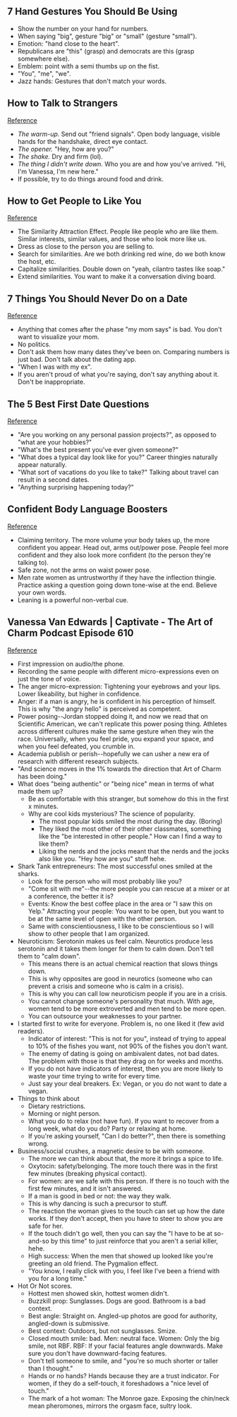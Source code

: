 ## 7 Hand Gestures You Should Be Using

- Show the number on your hand for numbers.
- When saying "big", gesture "big" or "small" (gesture "small").
- Emotion: "hand close to the heart".
- Republicans are "this" (grasp) and democrats are this (grasp somewhere else).
- Emblem: point with a semi thumbs up on the fist.
- "You", "me", "we".
- Jazz hands: Gestures that don't match your words.

## How to Talk to Strangers
[Reference](https://www.youtube.com/watch?v=Q2cfh8X9v8s)

- *The warm-up.* Send out "friend signals". Open body language, visible hands for the handshake, direct eye contact.
- *The opener.* "Hey, how are you?"
- *The shake.* Dry and firm (lol).
- *The thing I didn't write down.* Who you are and how you've arrived. "Hi, I'm Vanessa, I'm new here."
- If possible, try to do things around food and drink.

## How to Get People to Like You
[Reference](https://www.youtube.com/watch?v=gYeQwvoBB34)

- The Similarity Attraction Effect. People like people who are like them. Similar interests, similar values, and those who look more like us.
- Dress as close to the person you are selling to.
- Search for similarities. Are we both drinking red wine, do we both know the host, etc.
- Capitalize similarities. Double down on "yeah, cilantro tastes like soap."
- Extend similarities. You want to make it a conversation diving board.

## 7 Things You Should Never Do on a Date
[Reference](https://www.youtube.com/watch?v=obUokOGB494)

- Anything that comes after the phase "my mom says" is bad. You don't want to visualize your mom.
- No politics.
- Don't ask them how many dates they've been on. Comparing numbers is just bad. Don't talk about the dating app.
- "When I was with my ex".
- If you aren't proud of what you're saying, don't say anything about it. Don't be inappropriate.

## The 5 Best First Date Questions
[Reference](https://www.youtube.com/watch?v=0JpcPMk9ndo)

- "Are you working on any personal passion projects?", as opposed to "what are your hobbies?"
- "What's the best present you've ever given someone?"
- "What does a typical day look like for you?" Career thingies naturally appear naturally.
- "What sort of vacations do you like to take?" Talking about travel can result in a second dates.
- "Anything surprising happening today?"

## Confident Body Language Boosters
[Reference](https://www.youtube.com/watch?v=DK_eZR8r3Gg)

- Claiming territory. The more volume your body takes up, the more confident you appear. Head out, arms out/power pose. People feel more confident and they also look more confident (to the person they're talking to).
- Safe zone, not the arms on waist power pose.
- Men rate women as untrustworthy if they have the inflection thingie. Practice asking a question going down tone-wise at the end. Believe your own words.
- Leaning is a powerful non-verbal cue.

## Vanessa Van Edwards | Captivate - The Art of Charm Podcast Episode 610
[Reference](https://www.youtube.com/watch?v=_t5hFKjmWlA)

- First impression on audio/the phone.
- Recording the same people with different micro-expressions even on just the tone of voice.
- The anger micro-expression: Tightening your eyebrows and your lips. Lower likeability, but higher in confidence.
- Anger: if a man is angry, he is confident in his perception of himself. This is why "the angry hello" is perceived as competent.
- Power posing--Jordan stopped doing it, and now we read that on Scientific American, we can't replicate this power posing thing. Athletes across different cultures make the same gesture when they win the race. Universally, when you feel pride, you expand your space, and when you feel defeated, you crumble in.
- Academia publish or perish--hopefully we can usher a new era of research with different research subjects.
- "And science moves in the 1% towards the direction that Art of Charm has been doing."
- What does "being authentic" or "being nice" mean in terms of what made them up?
  - Be as comfortable with this stranger, but somehow do this in the first x minutes.
  - Why are cool kids mysterious? The science of popularity.
    - The most popular kids smiled the most during the day. (Boring)
    - They liked the most other of their other classmates, something like the "be interested in other people." How can I find a way to like them?
    - Liking the nerds and the jocks meant that the nerds and the jocks also like you. "Hey how are you" stuff hehe.
- Shark Tank entrepreneurs: The most successful ones smiled at the sharks.
  - Look for the person who will most probably like you?
  - "Come sit with me"--the more people you can rescue at a mixer or at a conference, the better it is?
  - Events: Know the best coffee place in the area or "I saw this on Yelp." Attracting your people: You want to be open, but you want to be at the same level of open with the other person.
  - Same with conscientiousness, I like to be conscientious so I will show to other people that I am organized.
- Neuroticism: Serotonin makes us feel calm. Neurotics produce less serotonin and it takes them longer for them to calm down. Don't tell them to "calm down".
  - This means there is an actual chemical reaction that slows things down.
  - This is why opposites are good in neurotics (someone who can prevent a crisis and someone who is calm in a crisis).
  - This is why you can call low neuroticism people if you are in a crisis.
  - You cannot change someone's personality that much. With age, women tend to be more extroverted and men tend to be more open.
  - You can outsource your weaknesses to your partner.
- I started first to write for everyone. Problem is, no one liked it (few avid readers).
  - Indicator of interest: "This is not for you", instead of trying to appeal to 10% of the fishes you want, not 90% of the fishes you don't want.
  - The enemy of dating is going on ambivalent dates, not bad dates. The problem with those is that they drag on for weeks and months.
  - If you do not have indicators of interest, then you are more likely to waste your time trying to write for every time.
  - Just say your deal breakers. Ex: Vegan, or you do not want to date a vegan.
- Things to think about
  - Dietary restrictions.
  - Morning or night person.
  - What you do to relax (not have fun). If you want to recover from a long week, what do you do? Party or relaxing at home.
  - If you're asking yourself, "Can I do better?", then there is something wrong.
- Business/social crushes, a magnetic desire to be with someone.
  - The more we can think about that, the more it brings a spice to life.
  - Oxytocin: safety/belonging. The more touch there was in the first few minutes (breaking physical contact).
  - For women: are we safe with this person. If there is no touch with the first few minutes, and it isn't answered.
  - If a man is good in bed or not: the way they walk.
  - This is why dancing is such a precursor to stuff.
  - The reaction the woman gives to the touch can set up how the date works. If they don't accept, then you have to steer to show you are safe for her.
  - If the touch didn't go well, then you can say the "I have to be at so-and-so by this time" to just reinforce that you aren't a serial killer, hehe.
  - High success: When the men that showed up looked like you're greeting an old friend. The Pygmalion effect.
  - "You know, I really click with you, I feel like I've been a friend with you for a long time."
- Hot Or Not scores.
  - Hottest men showed skin, hottest women didn't.
  - Buzzkill prop: Sunglasses. Dogs are good. Bathroom is a bad context.
  - Best angle: Straight on. Angled-up photos are good for authority, angled-down is submissive.
  - Best context: Outdoors, but not sunglasses. Smize.
  - Closed mouth smile: bad. Men: neutral face. Women: Only the big smile, not RBF. RBF: If your facial features angle downwards. Make sure you don't have downward-facing features.
  - Don't tell someone to smile, and "you're so much shorter or taller than I thought."
  - Hands or no hands? Hands because they are a trust indicator. For women, if they do a self-touch, it foreshadows a "nice level of touch."
  - The mark of a hot woman: The Monroe gaze. Exposing the chin/neck mean pheromones, mirrors the orgasm face, sultry look.

